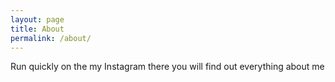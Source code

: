```yaml
---
layout: page
title: About
permalink: /about/
---
```


Run quickly on the my Instagram there you will find out everything about me
